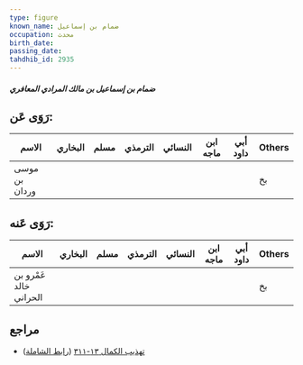 ```yaml
---
type: figure
known_name: ضمام بن إسماعيل
occupation: محدث
birth_date:
passing_date:
tahdhib_id: 2935
---
```

##### ضمام بن إسماعيل بن مالك المرادي المعافري

## رَوَى عَن:
| الاسم         | البخاري | مسلم | الترمذي | النسائي | ابن ماجه | أبي داود | Others |
| ------------- | ------- | ---- | ------- | ------- | -------- | -------- | ------ |
| موسى بن وردان |         |      |         |         |          |          | بخ     |
## رَوَى عَنه:
| الاسم                  | البخاري | مسلم | الترمذي | النسائي | ابن ماجه | أبي داود | Others |
| ---------------------- | ------- | ---- | ------- | ------- | -------- | -------- | ------ |
| عَمْرو بن خالد الحراني |         |      |         |         |          |          | بخ     |
## مراجع
- [تهذيب الكمال ١٣-٣١١](obsidian://open?vault=Tahdhib-al-Kamal&file=Figures/٢٩٣٥-ضمام%20بن%20إسماعيل%20بن%20مالك%20المرادي%20المعافري) ([رابط الشاملة](https://shamela.ws/book/3722/6692))